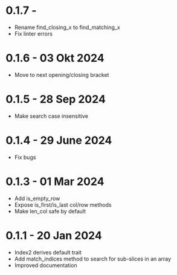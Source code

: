 0.1.7 - 
===================
- Rename find_closing_x to find_matching_x
- Fix linter errors

0.1.6 - 03 Okt 2024
===================
- Move to next opening/closing bracket

0.1.5 - 28 Sep 2024
===================
- Make search case insensitive

0.1.4 - 29 June 2024
===================
- Fix bugs

0.1.3 - 01 Mar 2024
===================
- Add is_empty_row
- Expose is_first/is_last col/row methods
- Make len_col safe by default


0.1.1 - 20 Jan 2024
===================

- Index2 derives default trait
- Add match_indices method to search for sub-slices in an array
- Improved documentation
